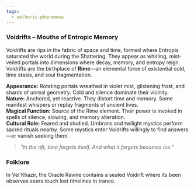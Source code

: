 ```yaml
---
tags:
  - aetheric-phenomena
---
```

### Voidrifts – Mouths of Entropic Memory

Voidrifts are rips in the fabric of space and time, formed where Entropis saturated the world during the Shattering. They appear as whirling, mist-veiled portals into dimensions where decay, memory, and entropy reign. Voidrifts are the birthplace of **Rime**—an elemental force of existential cold, time stasis, and soul fragmentation.

**Appearance:** Rotating portals wreathed in violet mist, glistening frost, and shards of unreal geometry. Cold and silence dominate their vicinity.  
**Nature:** Anchored, yet reactive. They distort time and memory. Some manifest whispers or replay fragments of ancient lives.  
**Magical Function:** Source of the Rime element. Their power is invoked in spells of silence, slowing, and memory alteration.  
**Cultural Role:** Feared and studied. Umbrans and twilight mystics perform sacred rituals nearby. Some mystics enter Voidrifts willingly to find answers—or vanish seeking them.

> _"In the rift, time forgets itself. And what it forgets becomes ice."_

### Folklore
In Vel'Khazir, the Oracle Ravine contains a sealed Voidrift where its been observes seers touch lost timelines in trance.